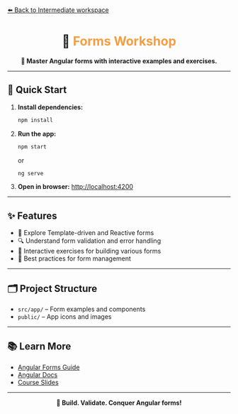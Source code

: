 [⬅️ Back to Intermediate workspace](../README.md)

<h1 align="center">📝 <span style="color:#F59E42">Forms Workshop</span></h1>

<p align="center">
  <b>📝 Master Angular forms with interactive examples and exercises.</b>
</p>

---

## 🚀 Quick Start

1. **Install dependencies:**
   ```sh
   npm install
   ```
2. **Run the app:**
   ```sh
   npm start
   ```
   or
   ```sh
   ng serve
   ```
3. **Open in browser:**
   [http://localhost:4200](http://localhost:4200)

---

## ✨ Features

- 📝 Explore Template-driven and Reactive forms
- 🔍 Understand form validation and error handling
- 🧩 Interactive exercises for building various forms
- 🚀 Best practices for form management

---

## 🗂️ Project Structure

- `src/app/` – Form examples and components
- `public/` – App icons and images

---

## 📚 Learn More

- [Angular Forms Guide](https://angular.io/guide/forms-overview)
- [Angular Docs](https://angular.io/)
- [Course Slides](../../other-resources/angular-course-slides.pdf)

---

<p align="center">
  <b>📝 Build. Validate. Conquer Angular forms!</b>
</p>
